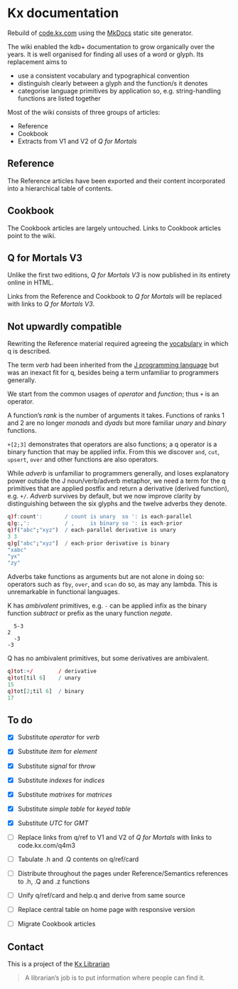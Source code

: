 # Kx documentation
Rebuild of [code.kx.com](http://code.kx.com/) using the [MkDocs](http://mkdocs.org) static site generator. 

The wiki enabled the kdb+ documentation to grow organically over the years. It is well organised for finding all uses of a word or glyph. 
Its replacement aims to 

- use a consistent vocabulary and typographical convention 
- distinguish clearly between a glyph and the function/s it denotes 
- categorise language primitives by application so, e.g. string-handling functions are listed together

Most of the wiki consists of three groups of articles:

- Reference
- Cookbook
- Extracts from V1 and V2 of _Q for Mortals_


## Reference 

The Reference articles have been exported and their content incorporated into a hierarchical table of contents. 


## Cookbook 

The Cookbook articles are largely untouched. Links to Cookbook articles point to the wiki. 


## Q for Mortals V3

Unlike the first two editions, _Q for Mortals V3_ is now published in its entirety online in HTML. 

Links from the Reference and Cookbook to _Q for Mortals_ will be replaced with links to _Q for Mortals V3_.


## Not upwardly compatible 

Rewriting the Reference material required agreeing the [vocabulary](http://code.kx.com/q/ref/glossary) in which q is described. 

The term _verb_ had been inherited from the [J programming language](http://jsoftware.com) but was an inexact fit for q, besides being a term unfamiliar to programmers generally. 

We start from the common usages of _operator_ and _function_; thus `+` is an operator. 

A function’s _rank_ is the number of arguments it takes. Functions of ranks 1 and 2 are no longer _monads_ and _dyads_ but more familiar _unary_ and _binary_ functions. 

`+[2;3]` demonstrates that operators are also functions; a q operator is a binary function that may be applied infix. From this we discover `and`, `cut`, `upsert`, `over` and other functions are also operators. 

While _adverb_ is unfamiliar to programmers generally, and loses explanatory power outside the J noun/verb/adverb metaphor, we need a term for the q primitives that are applied postfix and return a derivative (derived function), e.g. `+/`. _Adverb_ survives by default, but we now improve clarity by distinguishing between the six glyphs and the twelve adverbs they denote.
```q
q)f:count':       / count is unary  so ': is each-parallel
q)g:,':           / ,     is binary so ': is each-prior
q)f("abc";"xyz")  / each-parallel derivative is unary
3 3
q)g["abc";"xyz"]  / each-prior derivative is binary
"xabc"
"yx"
"zy"
```
Adverbs take functions as arguments but are not alone in doing so: operators such as `fby`, `over`, and `scan` do so, as may any lambda. This is unremarkable in functional languages. 

K has _ambivalent_ primitives, e.g. `-` can be applied infix as the binary function _subtract_ or prefix as the unary function _negate_.
```k
  5-3
2
  -3
-3
```
Q has no ambivalent primitives, but some derivatives are ambivalent.
```q
q)tot:+/        / derivative
q)tot[til 6]    / unary
15
q)tot[2;til 6]  / binary
17
```


## To do

- [x] Substitute _operator_ for _verb_
- [x] Substitute _item_ for _element_
- [x] Substitute _signal_ for _throw_
- [x] Substitute _indexes_ for _indices_
- [x] Substitute _matrixes_ for _matrices_
- [x] Substitute _simple table_ for _keyed table_
- [x] Substitute _UTC_ for _GMT_
- [ ] Replace links from q/ref to V1 and V2 of _Q for Mortals_ with links to code.kx.com/q4m3 
- [ ] Tabulate .h and .Q contents on q/ref/card
- [ ] Distribute throughout the pages under Reference/Semantics references to .h, .Q and .z functions 
- [ ] Unify q/ref/card and help.q and derive from same source
- [ ] Replace central table on home page with responsive version
- [ ] Migrate Cookbook articles


## Contact

This is a project of the [Kx Librarian](mailto:librarian@kx.com)

> A librarian’s job is to put information where people can find it. 

